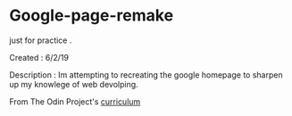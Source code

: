 # Google-page-remake
just for practice .

Created : 6/2/19

Description :
Im attempting to recreating the google homepage to sharpen up my knowlege of web devolping.


From The Odin Project's [curriculum](http://www.theodinproject.com/courses/web-development-101/lessons/html-css)